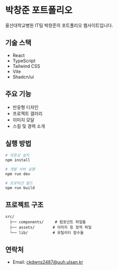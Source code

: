 # 박창준 포트폴리오

울산대학교병원 IT팀 박창준의 포트폴리오 웹사이트입니다.

## 기술 스택

- React
- TypeScript
- Tailwind CSS
- Vite
- Shadcn/ui

## 주요 기능

- 반응형 디자인
- 프로젝트 갤러리
- 이미지 모달
- 스킬 및 경력 소개

## 실행 방법

```bash
# 의존성 설치
npm install

# 개발 서버 실행
npm run dev

# 프로덕션 빌드
npm run build
```

## 프로젝트 구조

```
src/
  ├── components/     # 컴포넌트 파일들
  ├── assets/        # 이미지 등 정적 파일
  └── lib/           # 유틸리티 함수들
```

## 연락처

- Email: ckdwns2487@uuh.ulsan.kr
